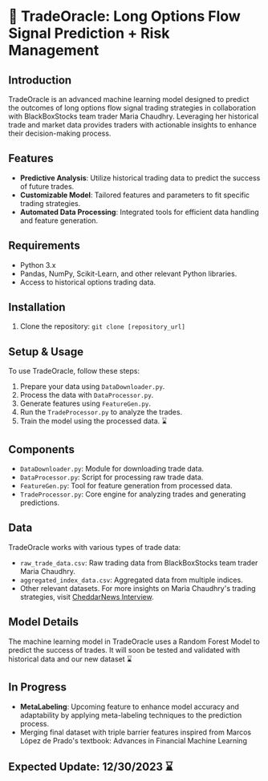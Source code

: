 
# 🔮 TradeOracle: Long Options Flow Signal Prediction + Risk Management

## Introduction
TradeOracle is an advanced machine learning model designed to predict the outcomes of long options flow signal trading strategies in collaboration with BlackBoxStocks team trader Maria Chaudhry. Leveraging her historical trade and market data provides traders with actionable insights to enhance their decision-making process.

## Features
- **Predictive Analysis**: Utilize historical trading data to predict the success of future trades.
- **Customizable Model**: Tailored features and parameters to fit specific trading strategies.
- **Automated Data Processing**: Integrated tools for efficient data handling and feature generation.

## Requirements
- Python 3.x
- Pandas, NumPy, Scikit-Learn, and other relevant Python libraries.
- Access to historical options trading data.

## Installation
1. Clone the repository: `git clone [repository_url]`

##  Setup & Usage
To use TradeOracle, follow these steps:
1. Prepare your data using `DataDownloader.py`.
2. Process the data with `DataProcessor.py`.
3. Generate features using `FeatureGen.py`.
4. Run the `TradeProcessor.py` to analyze the trades.
5. Train the model using the processed data. ⌛ 

## Components
- `DataDownloader.py`: Module for downloading trade data.
- `DataProcessor.py`: Script for processing raw trade data.
- `FeatureGen.py`: Tool for feature generation from processed data.
- `TradeProcessor.py`: Core engine for analyzing trades and generating predictions.

## Data
TradeOracle works with various types of trade data:
- `raw_trade_data.csv`: Raw trading data from BlackBoxStocks team trader Maria Chaudhry.
- `aggregated_index_data.csv`: Aggregated data from multiple indices.
- Other relevant datasets.
For more insights on Maria Chaudhry's trading strategies, visit [CheddarNews Interview](https://www.youtube.com/watch?v=FfGfNnhXVFM).

## Model Details
The machine learning model in TradeOracle uses a Random Forest Model to predict the success of trades. It will soon be tested and validated with historical data and our new dataset ⌛

## In Progress
- **MetaLabeling**: Upcoming feature to enhance model accuracy and adaptability by applying meta-labeling techniques to the prediction process.
- Merging final dataset with triple barrier features inspired from Marcos López de Prado's textbook: Advances in Financial Machine Learning 

## Expected Update: 12/30/2023 ⌛
